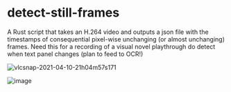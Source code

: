 # detect-still-frames
A Rust script that takes an H.264 video and outputs a json file with the timestamps of consequential pixel-wise unchanging (or almost unchanging) frames. Need this for a recording of a visual novel playthrough do detect when text panel changes (plan to feed to OCR!)

![vlcsnap-2021-04-10-21h04m57s171](https://user-images.githubusercontent.com/5202330/114280095-7404fb00-9a40-11eb-8601-0d389d336bab.png)

![image](https://user-images.githubusercontent.com/5202330/114280118-8848f800-9a40-11eb-9861-b96f81544064.png)
